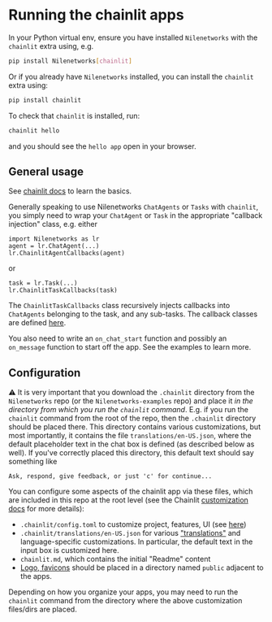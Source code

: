# Running the chainlit apps

In your Python virtual env, ensure you have 
installed `Nilenetworks` with the `chainlit` extra using, e.g.

```bash
pip install Nilenetworks[chainlit]
```

Or if you already have `Nilenetworks` installed, you can install the `chainlit` extra using:

```bash
pip install chainlit
```

To check that `chainlit` is installed, run:

```bash
chainlit hello
```

and you should see the `hello app` open in your browser.


## General usage
See [chainlit docs](https://docs.chainlit.io/get-started/overview) to learn the basics.

Generally speaking to use Nilenetworks `ChatAgents` or `Tasks` with 
`chainlit`, you simply need to wrap your `ChatAgent` or `Task` in the appropriate 
"callback injection" class, e.g. either
```
import Nilenetworks as lr
agent = lr.ChatAgent(...)
lr.ChainlitAgentCallbacks(agent) 
```
or 
```
task = lr.Task(...)
lr.ChainlitTaskCallbacks(task) 
```
The `ChainlitTaskCallbacks` class recursively injects callbacks into 
`ChatAgents` belonging to the task, and any sub-tasks.
The callback classes are defined 
[here](https://github.com/Nilenetworks/Nilenetworks/blob/main/Nilenetworks/agent/callbacks/chainlit.py).

You also need to write an `on_chat_start` function and possibly an `on_message`
function to start off the app. See the examples to learn more.

## Configuration

⚠️ It is very important that you download the `.chainlit` directory from the `Nilenetworks` repo
(or the `Nilenetworks-examples` repo) and place it *in the directory from
which you run the `chainlit` command*. E.g. if you run the `chainlit` command from the
root of the repo, then the `.chainlit` directory should be placed there.
This directory contains various customizations, but most importantly, it contains the
file `translations/en-US.json`, where the default placeholder text in the chat box is defined
(as described below as well). If you've correctly placed this directory, this default text should say
something like 
```
Ask, respond, give feedback, or just 'c' for continue...
```

You can configure some aspects of the chainlit app via these files,
which are included in this repo at the root level (see
the Chainlit [customization docs](https://docs.chainlit.io/customisation/overview) for more details):
- `.chainlit/config.toml` to customize project, features, UI (see [here](https://docs.chainlit.io/backend/config/overview))
- `.chainlit/translations/en-US.json` for various ["translations"](https://docs.chainlit.io/customisation/translation) and language-specific
   customizations. In particular, the default text in the input box is customized here.
- `chainlit.md`, which contains the initial "Readme" content
- [Logo, favicons](https://docs.chainlit.io/customisation/custom-logo-and-favicon) should be placed in a directory
  named `public` adjacent to the apps. 

Depending on how you organize your apps, you may need to run the `chainlit` command 
from the directory where the above customization files/dirs are placed.
